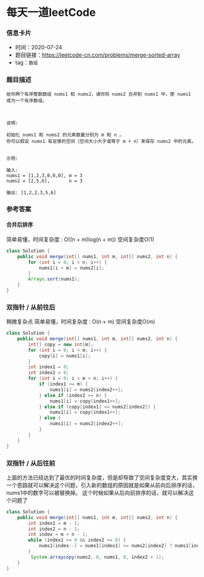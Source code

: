 # 每天一道leetCode

### 信息卡片

- 时间：2020-07-24
- 题目链接：https://leetcode-cn.com/problems/merge-sorted-array
- tag：`数组`

### 题目描述

```
给你两个有序整数数组 nums1 和 nums2，请你将 nums2 合并到 nums1 中，使 nums1 成为一个有序数组。

 

说明:

初始化 nums1 和 nums2 的元素数量分别为 m 和 n 。
你可以假设 nums1 有足够的空间（空间大小大于或等于 m + n）来保存 nums2 中的元素。
 

示例:

输入:
nums1 = [1,2,3,0,0,0], m = 3
nums2 = [2,5,6],       n = 3

输出: [1,2,2,3,5,6]

```

### 参考答案

#### 合并后排序
简单易懂，时间复杂度 : O((n + m)log(n + m)) 空间复杂度O(1)

```java
class Solution {
    public void merge(int[] nums1, int m, int[] nums2, int n) {
        for (int i = 0; i < n; i++) {
            nums1[i + m] = nums2[i];
        }
        Arrays.sort(nums1);
    }
}
```

### 双指针 / 从前往后
稍微复杂点 简单易懂，时间复杂度 : O(n + m) 空间复杂度O(m)

```java
class Solution {
    public void merge(int[] nums1, int m, int[] nums2, int n) {
        int[] copy = new int[m];
        for (int i = 0; i < m; i++) {
            copy[i] = nums1[i];
        }
        int index1 = 0;
        int index2 = 0;
        for (int i = 0; i < m + n; i++) {
            if (index1 >= m) {
                nums1[i] = nums2[index2++];
            } else if (index2 >= n) {
                nums1[i] = copy[index1++];
            } else if (copy[index1] <= nums2[index2]) {
                nums1[i] = copy[index1++];
            } else {
                nums1[i] = nums2[index2++];
            }
        }
    }
}

```

### 双指针 / 从后往前
上面的方法已经达到了最优的时间复杂度，但是却导致了空间复杂度变大，其实换一个思路就可以解决这个问题，引入新的数组的原因就是如果从前向后排序的话，nums1中的数字可以被替换掉。
这个时候如果从后向前排序的话，就可以解决这个问题了

```java
class Solution {
    public void merge(int[] nums1, int m, int[] nums2, int n) {
        int index1 = m - 1;
        int index2 = n - 1;
        int index = m + n - 1;
        while (index1 >= 0 && index2 >= 0) {
            nums1[index--] = nums1[index1] >= nums2[index2] ? nums1[index1--] : nums2[index2--];
        }
         System.arraycopy(nums2, 0, nums1, 0, index2 + 1);
    }
}
```
